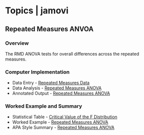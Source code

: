 # Topics | jamovi

## Repeated Measures ANVOA

### Overview

The RMD ANOVA tests for overall differences across the repeated measures.

### Computer Implementation

- Data Entry - [Repeated Measures Data](../jamovi/data-entry/repeateddata.md)
- Data Analysis - [Repeated Measures ANOVA](../jamovi/data-analysis/repeated.md)
- Annotated Output - [Repeated Measures ANOVA](../jamovi/annotated-output/repeated.md)

### Worked Example and Summary

- Statistical Table - [Critical Value of the F Distribution](../Calculations/statistical-tables/F.md)
- Worked Example - [Repeated Measures ANOVA](../Calculations/worked-examples/repeated.md)
- APA Style Summary - [Repeated Measures ANOVA](../Summaries/summarized-examples/repeated.md)

